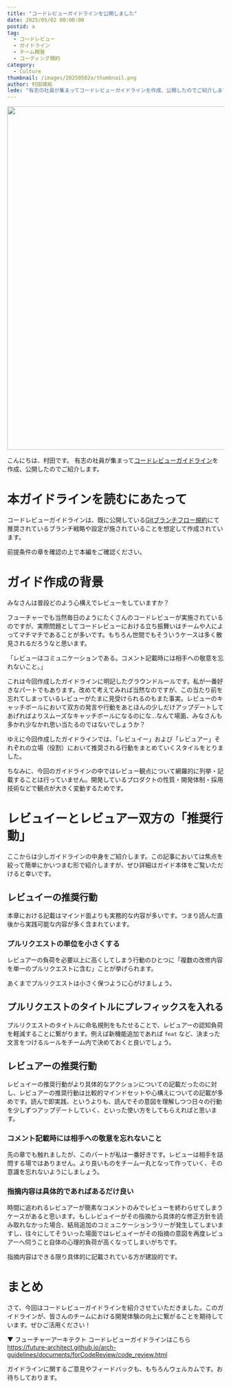 ```yaml
---
title: "コードレビューガイドラインを公開しました"
date: 2025/05/02 00:00:00
postid: a
tag:
  - コードレビュー
  - ガイドライン
  - チーム開発
  - コーディング規約
category:
  - Culture
thumbnail: /images/20250502a/thumbnail.png
author: 村田靖拓
lede: "有志の社員が集まってコードレビューガイドラインを作成、公開したのでご紹介します。"
---
```

<a href="村田靖拓"><img src="/images/20250502a/image.png" alt="" width="1200" height="796" loading="lazy"></a>

こんにちは、村田です。
有志の社員が集まって[コードレビューガイドライン](https://future-architect.github.io/arch-guidelines/documents/forCodeReview/code_review.html)を作成、公開したのでご紹介します。

# 本ガイドラインを読むにあたって

コードレビューガイドラインは、既に公開している[Gitブランチフロー規約](https://future-architect.github.io/arch-guidelines/documents/forGitBranch/git_branch_standards.html)にて推奨されているブランチ戦略や設定が施されていることを想定して作成されています。

前提条件の章を確認の上で本編をご確認ください。

# ガイド作成の背景

みなさんは普段どのよう心構えでレビューをしていますか？

フューチャーでも当然毎日のようにたくさんのコードレビューが実施されているのですが、実際問題としてコードレビューにおける立ち振舞いはチームや人によってマチマチであることが多いです。もちろん世間でもそういうケースは多く散見されるだろうなと思います。

「レビューはコミュニケーションである。コメント記載時には相手への敬意を忘れないこと。」

これは今回作成したガイドラインに明記したグラウンドルールです。私が一番好きなパートでもあります。改めて考えてみれば当然なのですが、この当たり前を忘れてしまっているレビューがたまに見受けられるのもまた事実。レビューのキャッチボールにおいて双方の発言や行動をあとほんの少しだけアップデートしてあげればよりスムーズなキャッチボールになるのにな...なんて場面、みなさんも多かれ少なかれ思い当たるのではないでしょうか？

ゆえに今回作成したガイドラインでは、「レビュイー」および「レビュアー」それぞれの立場（役割）において推奨される行動をまとめていくスタイルをとりました。

ちなみに、今回のガイドラインの中ではレビュー観点について網羅的に列挙・記載することは行っていません。開発しているプロダクトの性質・開発体制・採用技術などで観点が大きく変動するためです。

# レビュイーとレビュアー双方の「推奨行動」

ここからは少しガイドラインの中身をご紹介します。この記事においては焦点を絞って簡単にかいつまむ形で紹介しますが、ぜひ詳細はガイド本体をご覧いただけると幸いです。

## レビュイーの推奨行動

本章における記載はマインド面よりも実務的な内容が多いです。つまり読んだ直後から実践可能な内容が多く含まれています。

### プルリクエストの単位を小さくする

レビュアーの負荷を必要以上に高くしてしまう行動のひとつに「複数の改修内容を単一のプルリクエストに含む」ことが挙げられます。

あくまでプルリクエストは小さく保つように心がけましょう。

## プルリクエストのタイトルにプレフィックスを入れる

プルリクエストのタイトルに命名規則をもたせることで、レビュアーの認知負荷を軽減することに繋がります。例えば新機能追加であれば `feat` など、決まった文言をつけるルールをチーム内で決めておくと良いでしょう。

## レビュアーの推奨行動

レビュイーの推奨行動がより具体的なアクションについての記載だったのに対し、レビュアーの推奨行動は比較的マインドセットや心構えについての記載が多めです。読んで即実践、というよりも、読んでその意図を理解しつつ日々の行動を少しずつアップデートしていく、といった使い方をしてもらえればと思います。

### コメント記載時には相手への敬意を忘れないこと

先の章でも触れましたが、このパートが私は一番好きです。レビューは相手を詰問する場ではありません。より良いものをチーム一丸となって作っていく、その意識を忘れないようにしましょう。

### 指摘内容は具体的であればあるだけ良い

時間に追われるレビュアーが簡素なコメントのみでレビューを終わらせてしまうケースがあると思います。もしレビュイーがその指摘から具体的な修正方針を読み取れなかった場合、結局追加のコミュニケーションラリーが発生してしまいますし、往々にしてそういった場面ではレビュイーがその指摘の意図を再度レビュアーへ伺うこと自体の心理的負荷が高くなってしまいがちです。

指摘内容はできる限り具体的に記載されている方が建設的です。

# まとめ

さて、今回はコードレビューガイドラインを紹介させていただきました。このガイドラインが、皆さんのチームにおける開発体験の向上に繋がることを期待しています。ぜひご活用ください！

▼ フューチャーアーキテクト コードレビューガイドラインはこちら
https://future-architect.github.io/arch-guidelines/documents/forCodeReview/code_review.html

ガイドラインに関するご意見やフィードバックも、もちろんウェルカムです。お待ちしております。
